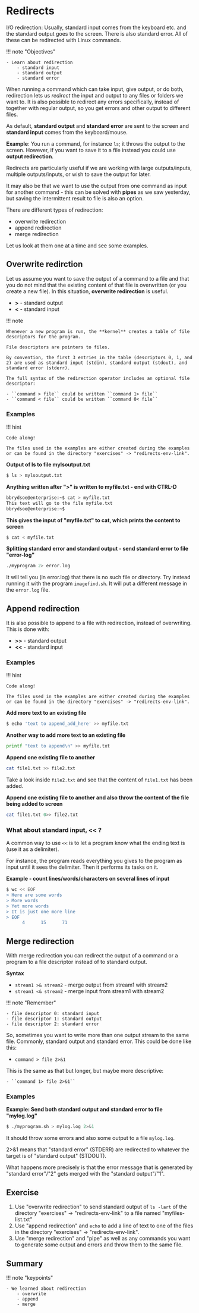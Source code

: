 <!-- markdownlint-disable MD013 --><!-- Let's break the 80 characters per line -->
<!-- markdownlint-disable MD009 --><!-- Let's stop checking for trailing spaces -->
# Redirects

I/O redirection: Usually, standard input comes from the keyboard etc. and the standard output goes to the screen. There is also standard error. All of these can be redirected with Linux commands. 

!!! note "Objectives" 

    - Learn about redirection
        - standard input
        - standard output
        - standard error 

When running a command which can take input, give output, or do both, redirection lets us *redirect* the input and output to any files or folders we want to. It is also possible to redirect any errors specifically, instead of together with regular output, so you get errors and other output to different files.  

As default, **standard output** and **standard error** are sent to the screen and **standard input** comes from the keyboard/mouse. 

**Example**: You run a command, for instance ``ls``; it throws the output to the screen. However, if you want to save it to a file instead you could use **output redirection**. 

Redirects are particularly useful if we are working with large outputs/inputs, multiple outputs/inputs, or wish to save the output for later. 

It may also be that we want to use the output from one command as input for another command - this can be solved with **pipes** as we saw yesterday, but saving the intermittent result to file is also an option. 

There are different types of redirection: 

- overwrite redirection
- append redirection 
- merge redirection 

Let us look at them one at a time and see some examples. 

## Overwrite redirction 

Let us assume you want to save the output of a command to a file and that you do not mind that the existing content of that file is overwritten (or you create a new file). In this situation, **overwrite redirection** is useful. 

- **>** - standard output
- **<** - standard input

!!! note 

    Whenever a new program is run, the **kernel** creates a table of file descriptors for the program.

    File descriptors are pointers to files. 

    By convention, the first 3 entries in the table (descriptors 0, 1, and 2) are used as standard input (stdin), standard output (stdout), and standard error (stderr). 

    The full syntax of the redirection operator includes an optional file descriptor:

    - ``command > file`` could be written ``command 1> file``
    - ``command < file`` could be written ``command 0< file``

### Examples 

!!! hint 

    Code along! 

    The files used in the examples are either created during the examples or can be found in the directory "exercises" -> "redirects-env-link". 

**Output of ls to file mylsoutput.txt**
```bash
$ ls > mylsoutput.txt
```

**Anything written after ">" is written to myfile.txt - end with CTRL-D**
```bash
bbrydsoe@enterprise:~$ cat > myfile.txt
This text will go to the file myfile.txt
bbrydsoe@enterprise:~$
``` 

**This gives the input of "myfile.txt" to cat, which prints the content to screen**
```bash
$ cat < myfile.txt
```

**Splitting standard error and standard output - send standard error to file "error-log"**
```bash
./myprogram 2> error.log
```

It will tell you (in error.log) that there is no such file or directory. Try instead running it with the program ``imagefind.sh``. It will put a different message in the ``error.log`` file.

## Append redirection 

It is also possible to append to a file with redirection, instead of overwriting. This is done with: 

- **>>** - standard output
- **<<** - standard input 

### Examples 

!!! hint

    Code along!

    The files used in the examples are either created during the examples or can be found in the directory "exercises" -> "redirects-env-link".

**Add more text to an existing file** 
```bash 
$ echo 'text to append_add_here' >> myfile.txt
```

**Another way to add more text to an existing file**
```bash
printf "text to append\n" >> myfile.txt
```

**Append one existing file to another**
```bash 
cat file1.txt >> file2.txt
```

Take a look inside ``file2.txt`` and see that the content of ``file1.txt`` has been added. 

**Append one existing file to another and also throw the content of the file being added to screen**
```bash
cat file1.txt 0>> file2.txt
``` 

### What about standard input, << ? 

A common way to use ``<<`` is to let a program know what the ending text is (use it as a delimiter). 

For instance, the program reads everything you gives to the program as input until it sees the delimiter. Then it performs its tasks on it. 

**Example - count lines/words/characters on several lines of input** 
```bash 
$ wc << EOF
> Here are some words
> More words
> Yet more words
> It is just one more line
> EOF
      4      15      71
``` 

## Merge redirection 

With merge redirection you can redirect the output of a command or a program to a file descriptor instead of to standard output. 

**Syntax** 

- ``stream1 >& stream2`` - merge output from stream1 with stream2
- ``stream1 <& stream2`` - merge input from stream1 with stream2 

!!! note "Remember"

    - file descriptor 0: standard input
    - file descriptor 1: standard output
    - file descriptor 2: standard error 

So, sometimes you want to write more than one output stream to the same file. Commonly, standard output and standard error. This could be done like this:

- ``command > file 2>&1``

This is the same as that but longer, but maybe more descriptive:

    - ``command 1> file 2>&1``

### Examples 

**Example: Send both standard output and standard error to file "mylog.log"**
```bash 
$ ./myprogram.sh > mylog.log 2>&1
```

It should throw some errors and also some output to a file ``mylog.log``. 

2>&1 means that "standard error" (STDERR) are redirected to whatever the target is of "standard output" (STDOUT). 

What happens more precisely is that the error message that is generated by "standard error"/"2" gets merged with the "standard output"/"1". 

## Exercise 

1. Use "overwrite redirection" to send standard output of ``ls -lart`` of the directory "exercises" -> "redirects-env-link" to a file named "myfiles-list.txt" 
2. Use "append redirection" and ``echo`` to add a line of text to one of the files in the directory "exercises" -> "redirects-env-link". 
3. Use "merge redirection" and "pipe" as well as any commands you want to generate some output and errors and throw them to the same file. 

## Summary 

!!! note "keypoints" 

    - We learned about redirection
        - overwrite
        - append
        - merge 
  




